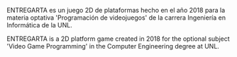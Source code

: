 ENTREGARTA es un juego 2D de plataformas hecho en el año 2018 para la materia optativa 'Programación de videojuegos' de la carrera Ingeniería en Informática de la UNL.

ENTREGARTA is a 2D platform game created in 2018 for the optional subject 'Video Game Programming' in the Computer Engineering degree at UNL.
